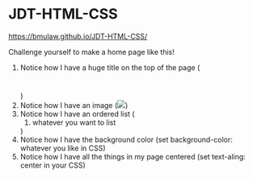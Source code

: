 # JDT-HTML-CSS
https://bmulaw.github.io/JDT-HTML-CSS/


Challenge yourself to make a home page like this!

1. Notice how I have a huge title on the top of the page (<h1> </h1>)
2. Notice how I have an image (<img src = "name_of_picture.png">)
3. Notice how I have an ordered list (<ol> <li> whatever you want to list </li> </ol>)
4. Notice how I have the background color (set background-color: whatever you like in CSS)
5. Notice how I have all the things in my page centered (set text-aling: center in your CSS)

